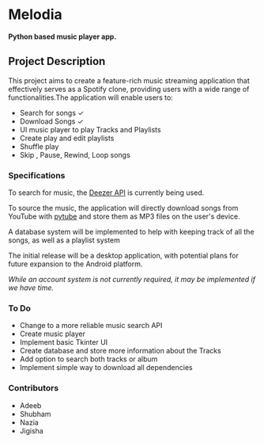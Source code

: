 # Melodia

**Python based music player app.**

## Project Description

This project aims to create a feature-rich music streaming application that effectively serves as a Spotify clone, providing users with a wide range of functionalities.The application will enable users to:  

- Search for songs ✓
- Download Songs ✓
- UI music player to play Tracks and Playlists
- Create play and edit playlists
- Shuffle play
- Skip , Pause, Rewind, Loop songs

### Specifications

To search for music, the [Deezer API](https://developers.deezer.com/) is currently being used.

To source the music, the application will directly download songs from YouTube with [pytube](https://github.com/pytube/pytube) and store them as MP3 files on the user's device.

A database system will be implemented to help with keeping track of all the songs, as well as a playlist system

The initial release will be a desktop application, with potential plans for future expansion to the Android platform.

*While an account system is not currently required, it may be implemented if we have time.* 

### To Do
- Change to a more reliable music search API
- Create music player
- Implement basic Tkinter UI
- Create database and store more information about the Tracks
- Add option to search both tracks or album
- Implement simple way to download all dependencies

### Contributors
- Adeeb
- Shubham
- Nazia
- Jigisha